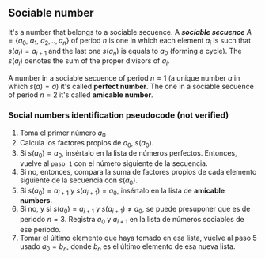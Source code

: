 ## Sociable number

It's a number that belongs to a sociable secuence. A ***sociable secuence*** $A=\{a_0,\ a_1,\ a_2,..,a_n\}$ of period $n$ is one in which each element $a_i$ is such that $s(a_i)=a_{i+1}$ and the last one $s(a_n)$ is equals to $a_0$ (forming a cycle). The $s(a_i)$ denotes the sum of the proper divisors of $a_i$.

A number in a sociable secuence of period $n = 1$ (a unique number $a$ in which $s(a) = a$) it's called **perfect number**. The one in a sociable secuence of period $n = 2$ it's called **amicable number**.

### Social numbers identification pseudocode (not verified)

1. Toma el primer número $a_0$
2. Calcula los factores propios de $a_0$, $s(a_0)$.
4. Si $s(a_0) = a_0$, insértalo en la lista de números perfectos. Entonces, vuelve al `paso 1` con el número siguiente de la secuencia.
3. Si no, entonces, compara la suma de factores propios de cada elemento siguiente de la secuencia con $s(a_0)$.
5. Si $s(a_0) = a_{i+1}$ y $s(a_{i+1}) = a_0$, insértalo en la lista de **amicable numbers**.
6. Si no, y si $s(a_0) = a_{i+1}$ y $s(a_{i+1}) \ne a_0$, se puede presuponer que es de periodo $n=3$. Registra $a_0$ y $a_{i+1}$ en la lista de números sociables de ese periodo.
7. Tomar el último elemento que haya tomado en esa lista, vuelve al paso 5 usado $a_0 = b_n$, donde $b_n$ es el último elemento de esa nueva lista.